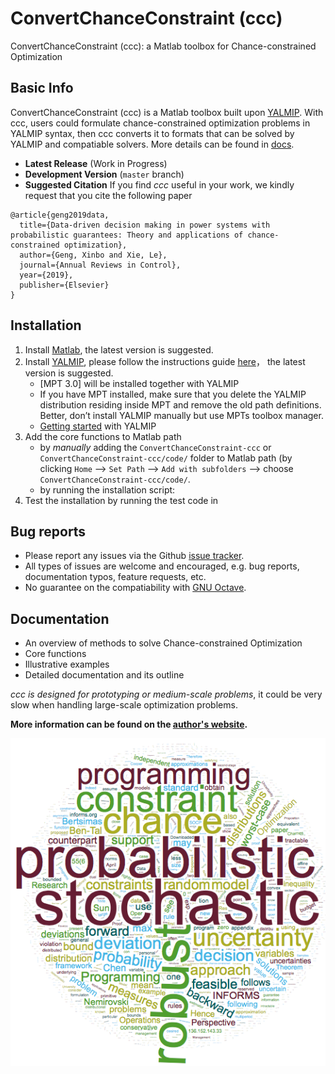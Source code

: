 # ConvertChanceConstraint (ccc)
ConvertChanceConstraint (ccc): a Matlab toolbox for Chance-constrained Optimization

## Basic Info
ConvertChanceConstraint (ccc) is a Matlab toolbox built upon [YALMIP](https://yalmip.github.io/). With ccc, users could formulate chance-constrained optimization problems in YALMIP syntax, then ccc converts it to formats that can be solved by YALMIP and compatiable solvers. More details can be found in [docs](./docs).

- **Latest Release** (Work in Progress)
- **Development Version** (`master` branch)
- **Suggested Citation**
If you find *ccc* useful in your work, we kindly request that you cite the following paper 
```
@article{geng2019data,
  title={Data-driven decision making in power systems with probabilistic guarantees: Theory and applications of chance-constrained optimization},
  author={Geng, Xinbo and Xie, Le},
  journal={Annual Reviews in Control},
  year={2019},
  publisher={Elsevier}
}
```

## Installation
1. Install [Matlab](https://www.mathworks.com/products/matlab.html), the latest version is suggested.
2. Install [YALMIP](https://yalmip.github.io/), please follow the instructions guide [here](https://yalmip.github.io/tutorial/installation/)， the latest version is suggested.
	- [MPT 3.0] will be installed together with YALMIP
	- If you have MPT installed, make sure that you delete the YALMIP distribution residing inside MPT and remove the old path definitions. Better, don’t install YALMIP manually but use MPTs toolbox manager.
	- [Getting started](https://yalmip.github.io/tutorial/basics/) with YALMIP
3. Add the core functions to Matlab path
	- by *manually* adding the `ConvertChanceConstraint-ccc` or `ConvertChanceConstraint-ccc/code/` folder to Matlab path (by clicking `Home` --> `Set Path` --> `Add with subfolders` --> choose `ConvertChanceConstraint-ccc/code/`.
	- by running the installation script: 
4. Test the installation by running the test code in 

## Bug reports 
- Please report any issues via the Github [issue tracker](https://github.com/xb00dx/ConvertChanceConstraint-ccc/issues).
- All types of issues are welcome and encouraged, e.g. bug reports, documentation typos, feature requests, etc.
- No guarantee on the compatiability with [GNU Octave](https://www.gnu.org/software/octave/).

## Documentation
- An overview of methods to solve Chance-constrained Optimization
- Core functions
- Illustrative examples
- Detailed documentation and its outline

*ccc is designed for prototyping or medium-scale problems*, it could be very slow when handling large-scale optimization problems.

**More information can be found on the [author's website](https://xb00dx.github.io/).**

![word-cloud](./figures/wordcloud-stochastic.png)